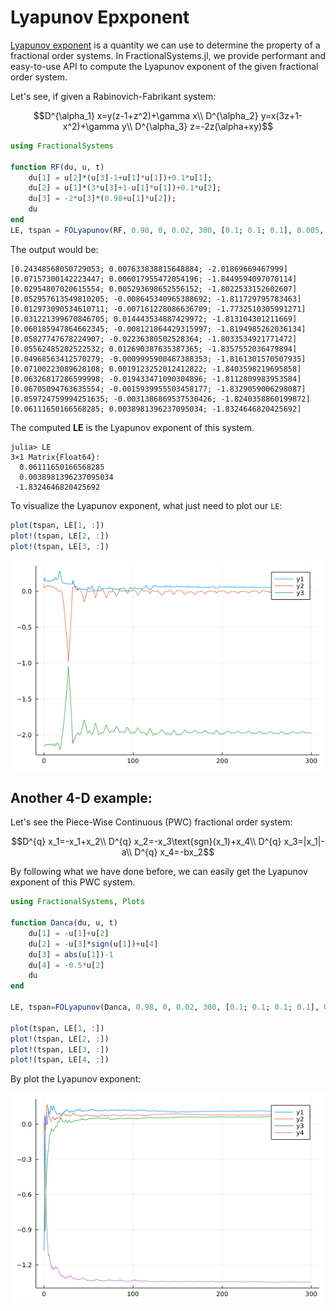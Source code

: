 # Lyapunov Epxponent

[Lyapunov exponent](https://en.wikipedia.org/wiki/Lyapunov_exponent) is a quantity we can use to determine the property of a fractional order systems. In  FractionalSystems.jl, we provide performant and easy-to-use API to compute the Lyapunov exponent of the given fractional order system.


Let's see, if given a Rabinovich-Fabrikant system:

```math
D^{\alpha_1} x=y(z-1+z^2)+\gamma x\\
D^{\alpha_2} y=x(3z+1-x^2)+\gamma y\\
D^{\alpha_3} z=-2z(\alpha+xy)
```

```julia
using FractionalSystems

function RF(du, u, t)
    du[1] = u[2]*(u[3]-1+u[1]*u[1])+0.1*u[1];
    du[2] = u[1]*(3*u[3]+1-u[1]*u[1])+0.1*u[2];
    du[3] = -2*u[3]*(0.98+u[1]*u[2]);
    du
end
LE, tspan = FOLyapunov(RF, 0.98, 0, 0.02, 300, [0.1; 0.1; 0.1], 0.005, 1000)
```

The output would be:

```julia-repl
[0.24348568050729053; 0.007633838815648884; -2.01869669467999]
[0.07157300142223447; 0.006017955472054196; -1.8449594097070114]
[0.02954807020615554; 0.005293698652556152; -1.8022533152602607]
[0.052957613549810205; -0.008645340965388692; -1.811729795783463]
[0.012973090534610711; -0.007161228086636709; -1.7732510305991271]
[0.031221399670846705; 0.014443534887429972; -1.813104301211669]
[0.060185947864662345; -0.008121864429315997; -1.8194985262036134]
[0.05827747678224907; -0.02236380502528364; -1.8033534921771472]
[0.05562485202522532; 0.012690387635387365; -1.8357552036479894]
[0.04968563412570279; -0.0009995900467388353; -1.8161301570507935]
[0.07100223089628108; 0.0019123252012412822; -1.8403598219695858]
[0.06326817286599998; -0.019433471090304896; -1.8112809983953584]
[0.06705094763635554; -0.0015939955503458177; -1.8329059006298087]
[0.059724759994251635; -0.0031386869537530426; -1.8240358860199872]
[0.06111650166568285; 0.0038981396237095034; -1.8324646820425692]
```

The computed **LE** is the Lyapunov exponent of this system.

```julia-repl
julia> LE
3×1 Matrix{Float64}:
  0.06111650166568285
  0.0038981396237095034
 -1.8324646820425692
```

To visualize the Lyapunov exponent, what just need to plot our ```LE```:

```julia
plot(tspan, LE[1, :])
plot!(tspan, LE[2, :])
plot!(tspan, LE[3, :])
```

![RFLE](./assets/RFLE.png)

## Another 4-D example:

Let's see the Piece-Wise Continuous (PWC) fractional order system:

```math
D^{q} x_1=-x_1+x_2\\
D^{q} x_2=-x_3\text{sgn}(x_1)+x_4\\
D^{q} x_3=|x_1|-a\\
D^{q} x_4=-bx_2
```

By following what we have done before, we can easily get the Lyapunov exponent of this PWC system.

```julia
using FractionalSystems, Plots

function Danca(du, u, t)
    du[1] = -u[1]+u[2]
    du[2] = -u[3]*sign(u[1])+u[4]
    du[3] = abs(u[1])-1
    du[4] = -0.5*u[2]
    du
end

LE, tspan=FOLyapunov(Danca, 0.98, 0, 0.02, 300, [0.1; 0.1; 0.1; 0.1], 0.005, 1000)

plot(tspan, LE[1, :])
plot!(tspan, LE[2, :])
plot!(tspan, LE[3, :])
plot!(tspan, LE[4, :])
```

By plot the Lyapunov exponent:

![PWC](./assets/PWCLE.png)